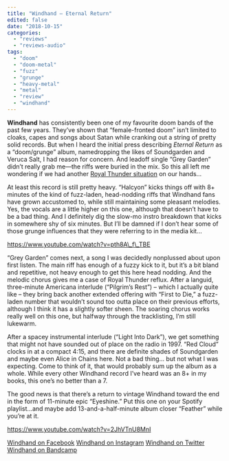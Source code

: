 ```yaml
---
title: "Windhand – Eternal Return"
edited: false
date: "2018-10-15"
categories:
  - "reviews"
  - "reviews-audio"
tags:
  - "doom"
  - "doom-metal"
  - "fuzz"
  - "grunge"
  - "heavy-metal"
  - "metal"
  - "review"
  - "windhand"
---
```


**Windhand** has consistently been one of my favourite doom bands of the past few years. They’ve shown that “female-fronted doom” isn’t limited to cloaks, capes and songs about Satan while cranking out a string of pretty solid records. But when I heard the initial press describing _Eternal Return_ as a “doom/grunge” album, namedropping the likes of Soundgarden and Veruca Salt, I had reason for concern. And leadoff single “Grey Garden” didn’t really grab me—the riffs were buried in the mix. So this all left me wondering if we had another [Royal Thunder situation](https://hellbound.ca/2015/04/royal-thunder-crooked-doors-2/) on our hands…

At least this record is still pretty heavy. “Halcyon” kicks things off with 8+ minutes of the kind of fuzz-laden, head-nodding riffs that Windhand fans have grown accustomed to, while still maintaining some pleasant melodies. Yes, the vocals are a little higher on this one, although that doesn’t have to be a bad thing. And I definitely dig the slow-mo instro breakdown that kicks in somewhere shy of six minutes. But I’ll be damned if I don’t hear some of those grunge influences that they were referring to in the media kit…

https://www.youtube.com/watch?v=pth8A\_f\_TBE

“Grey Garden” comes next, a song I was decidedly nonplussed about upon first listen. The main riff has enough of a fuzzy kick to it, but it’s a bit bland and repetitive, not heavy enough to get this here head nodding. And the melodic chorus gives me a case of Royal Thunder reflux. After a languid, three-minute Americana interlude (“Pilgrim’s Rest”) – which I actually quite like – they bring back another extended offering with “First to Die,” a fuzz-laden number that wouldn’t sound too outta place on their previous efforts, although I think it has a slightly softer sheen. The soaring chorus works really well on this one, but halfway through the tracklisting, I’m still lukewarm.

After a spacey instrumental interlude (“Light Into Dark”), we get something that might not have sounded out of place on the radio in 1997. “Red Cloud” clocks in at a compact 4:15, and there are definite shades of Soundgarden and maybe even Alice in Chains here. Not a bad thing… but not what I was expecting. Come to think of it, that would probably sum up the album as a whole. While every other Windhand record I’ve heard was an 8+ in my books, this one’s no better than a 7.

The good news is that there’s a return to vintage Windhand toward the end in the form of 11-minute epic “Eyeshine.” Put this one on your Spotify playlist…and maybe add 13-and-a-half-minute album closer “Feather” while you’re at it.

https://www.youtube.com/watch?v=2JhVTnU8MnI

[Windhand on Facebook](https://www.facebook.com/WindhandVA/) [Windhand on Instagram](https://www.instagram.com/windhand/) [Windhand on Twitter](https://twitter.com/windhandva) [Windhand on Bandcamp](http://windhand.bandcamp.com/)
